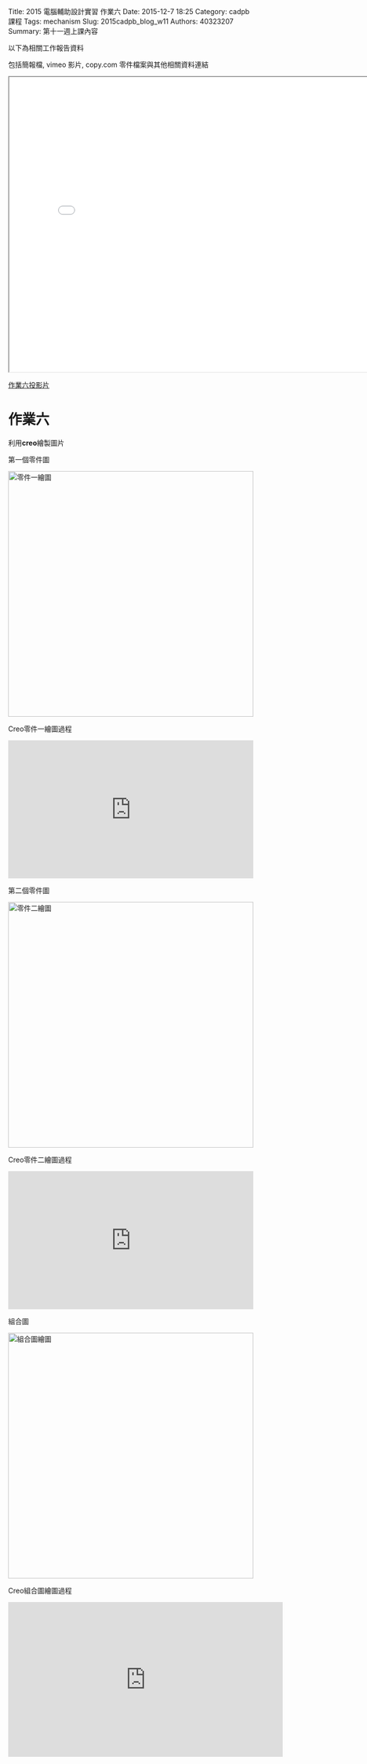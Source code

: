 Title: 2015 電腦輔助設計實習 作業六
Date: 2015-12-7 18:25
Category: cadpb 課程
Tags: mechanism
Slug: 2015cadpb_blog_w11
Authors: 40323207
Summary: 第十一週上課內容

以下為相關工作報告資料

包括簡報檔, vimeo 影片, copy.com 零件檔案與其他相關資料連結

<iframe src="cadp_w11_lecture2.html" width="800" height="600"></iframe>

<p><a href="cadp_w11_lecture2.html" target="_blank">作業六投影片</a></p>

作業六
============

利用**creo**繪製圖片

  
第一個零件圖

<img src="" width="500" alt="零件一繪圖"></img>

Creo零件一繪圖過程

<iframe src="https://www.youtube.com/watch?v=RYU1iiguxbQ" width="500" height="281" frameborder="0" webkitallowfullscreen mozallowfullscreen allowfullscreen></iframe> <p>

第二個零件圖

<img src="" width="500" alt="零件二繪圖"></img>

Creo零件二繪圖過程

<iframe src="https://www.youtube.com/watch?v=noB5Pu3tZzk" width="500" height="281" frameborder="0" webkitallowfullscreen mozallowfullscreen allowfullscreen></iframe> <p>

組合圖

<img src="" width="500" alt="組合圖繪圖"></img>

Creo組合圖繪圖過程

<iframe width="560" height="315" src="https://www.youtube.com/watch?v=wckBy3wykDc" frameborder="0" allowfullscreen></iframe>





